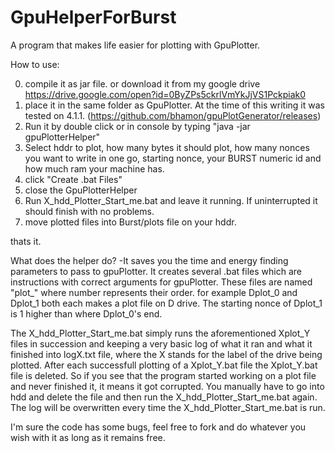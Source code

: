 # GpuHelperForBurst
A program that makes life easier for plotting with GpuPlotter.

How to use:

0. compile it as jar file. or download it from my google drive https://drive.google.com/open?id=0ByZPs5ckrlVmYkJjVS1Pckpiak0
1. place it in the same folder as GpuPlotter. At the time of this writing it was tested on 4.1.1. 
   (https://github.com/bhamon/gpuPlotGenerator/releases)
2. Run it by double click or in console by typing "java -jar gpuPlotterHelper"
3. Select hddr to plot, how many bytes it should plot, how many nonces you want to write in one go, starting nonce,
   your BURST numeric id and how much ram your machine has.
4. click "Create .bat Files"
5. close the GpuPlotterHelper
6. Run X_hdd_Plotter_Start_me.bat and leave it running. If uninterrupted it should finish with no problems.
7. move plotted files into Burst/plots file on your hddr.

thats it.


What does the helper do?
-It saves you the time and energy finding parameters to pass to gpuPlotter. It creates several .bat files which are instructions with
  correct arguments for gpuPlotter.
  These files are named "<Your hdd label>plot_<number>" where number represents their order.
  for example Dplot_0 and Dplot_1 both each makes a plot file on D drive. The starting nonce of Dplot_1 is 1 higher than where Dplot_0's end.
  
  The X_hdd_Plotter_Start_me.bat simply runs the aforementioned Xplot_Y files in succession and keeping a very basic log
  of what it ran and what it finished into logX.txt file, where the X stands for the label of the drive being plotted.
  After each successfull plotting of a Xplot_Y.bat file the Xplot_Y.bat file is deleted. So if you see that the program
  started working on a plot file and never finished it, it means it got corrupted. You manually have to go into hdd and
  delete the file and then run the X_hdd_Plotter_Start_me.bat again. The log will be overwritten every time the X_hdd_Plotter_Start_me.bat
  is run.

  I'm sure the code has some bugs, feel free to fork and do whatever you wish with it as long as it remains free.

  
